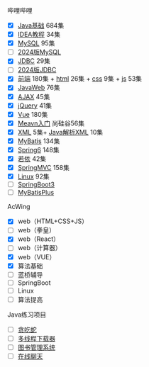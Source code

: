 哔哩哔哩

+ [x] [Java基础](https://www.bilibili.com/video/BV1mE411x7Wt/?spm_id_from=333.999.0.0&vd_source=da6b8372cd6b02c82a52737350aace72) 684集
+ [x] [IDEA教程](https://www.bilibili.com/video/BV1y94y1m7Ew/?spm_id_from=333.999.0.0)  34集
+ [x] [MySQL](https://www.bilibili.com/video/BV1fx411X7BD/?spm_id_from=333.999.0.0&vd_source=da6b8372cd6b02c82a52737350aace72) 95集
+ [ ] [2024版MySQL](https://www.bilibili.com/video/BV1px421f7YW/?spm_id_from=333.999.0.0)
+ [x] [JDBC](https://www.bilibili.com/video/BV1Bt41137iB/?vd_source=da6b8372cd6b02c82a52737350aace72) 29集
+ [ ] [2024版JDBC](https://www.bilibili.com/video/BV19T421174Q/?spm_id_from=333.999.0.0&vd_source=da6b8372cd6b02c82a52737350aace72)
+ [x] [前端](https://www.bilibili.com/video/BV1hP411679m/?spm_id_from=333.1007.top_right_bar_window_history.content.click) 180集 + [html](https://www.bilibili.com/video/BV11t411K74Q/?spm_id_from=333.999.0.0) 26集 + [css](https://www.bilibili.com/video/BV1tt411M7Vj/?spm_id_from=333.999.0.0) 9集 + [js](https://www.bilibili.com/video/BV1Ft411N7R3/?spm_id_from=333.999.0.0) 53集
+ [x] [JavaWeb](https://www.bilibili.com/video/BV1Z3411C7NZ/?vd_source=da6b8372cd6b02c82a52737350aace72) 76集
+ [x] [AJAX](https://www.bilibili.com/video/BV1cR4y1P7B1/?vd_source=da6b8372cd6b02c82a52737350aace72) 45集
+ [x] [jQuery](https://www.bilibili.com/video/BV1Jg4y1B7n4/?spm_id_from=333.999.0.0&vd_source=da6b8372cd6b02c82a52737350aace72) 41集
+ [x] [Vue](https://www.bilibili.com/video/BV17h41137i4/?vd_source=da6b8372cd6b02c82a52737350aace72) 180集
+ [x] [Meavn入门](https://www.bilibili.com/video/BV1JN411G7gX?p=1&vd_source=da6b8372cd6b02c82a52737350aace72) 尚硅谷56集
+ [x] [XML](https://www.bilibili.com/video/BV1Et411N7Eg?p=1&vd_source=da6b8372cd6b02c82a52737350aace72) 5集+ [Java解析XML](https://www.bilibili.com/video/BV12x411h7xR/?spm_id_from=333.337.search-card.all.click&vd_source=da6b8372cd6b02c82a52737350aace72) 10集
+ [x] [MyBatis](https://www.bilibili.com/video/BV1JP4y1Z73S/?vd_source=da6b8372cd6b02c82a52737350aace72) 134集
+ [x] [Spring6](https://www.bilibili.com/video/BV1Ft4y1g7Fb/?vd_source=da6b8372cd6b02c82a52737350aace72) 148集
+ [x] [若依](https://www.bilibili.com/video/BV15k4y1A7Wb/?spm_id_from=333.788&vd_source=da6b8372cd6b02c82a52737350aace72) 42集
+ [x] [SpringMVC](https://www.bilibili.com/video/BV1sC411L76f/?vd_source=da6b8372cd6b02c82a52737350aace72) 158集
+ [x] [Linux](https://www.bilibili.com/video/BV1Nb421a7TV/?spm_id_from=333.976.0.0&vd_source=da6b8372cd6b02c82a52737350aace72) 92集
+ [ ] [SpringBoot3](https://www.bilibili.com/video/BV1Km4y1k7bn/?spm_id_from=333.337.search-card.all.click) 
+ [ ] [MyBatisPlus](https://www.bilibili.com/video/BV1Bc411W7Wj/?spm_id_from=333.337.search-card.all.click) 

AcWing

+ [x] web（HTML+CSS+JS）
+ [ ] web（拳皇）
+ [x] web（React）
+ [ ] web（计算器）
+ [x] web（VUE）
+ [x] 算法基础
+ [ ] 蓝桥辅导
+ [ ] SpringBoot
+ [ ] Linux
+ [ ] 算法提高

Java练习项目

+ [ ] [贪吃蛇](https://www.bilibili.com/video/BV1934y1u7B1)
+ [ ] [多线程下载器](typora://app/typemark/window.html)
+ [ ] [图书管理系统](https://www.bilibili.com/video/BV1tV411J77q)
+ [ ] [在线聊天](https://www.bilibili.com/video/BV1cw411c7uf)
